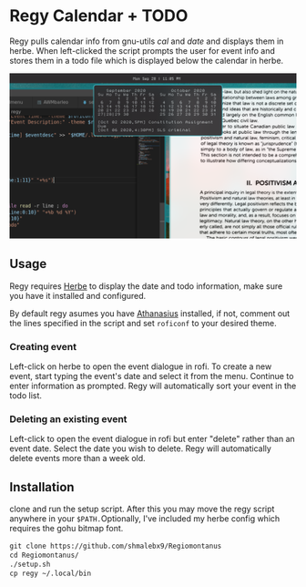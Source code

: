 # Regy Calendar + TODO

Regy pulls calendar info from gnu-utils *cal* and *date* and displays them in herbe. When left-clicked the script prompts the user for event info and stores them in a todo file which is displayed below the calendar in herbe.


![Alt Text](example.png)

## Usage
Regy requires [Herbe](https://github.com/dudik/herbe) to display the date and todo information, make sure you have it installed and configured.

By default regy asumes you have [Athanasius](https://github.com/shmalebx9/athanasius) installed, if not, comment out the lines specified in the script and set `roficonf` to your desired theme.

### Creating event
Left-click on herbe to open the event dialogue in rofi. To create a new event, start typing the event's date and select it from the menu. Continue to enter information as prompted. Regy will automatically sort your event in the todo list.

### Deleting an existing event
Left-click to open the event dialogue in rofi but enter "delete" rather than an event date. Select the date you wish to delete. Regy will automatically delete events more than a week old.

## Installation

clone and run the setup script. After this you may move the regy script anywhere in your `$PATH.`Optionally, I've included my herbe config which requires the gohu bitmap font.

	git clone https://github.com/shmalebx9/Regiomontanus
	cd Regiomontanus/
	./setup.sh
	cp regy ~/.local/bin